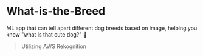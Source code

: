 # What-is-the-Breed
ML app that can tell apart different dog breeds based on image, helping you know "what is that cute dog?" 🐩  
> Utilizing AWS Rekognition
